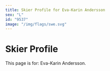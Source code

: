 ```yaml
---
title: Skier Profile for Eva-Karin Andersson
sex: "L"
id: "9537"
image: "/img/flags/swe.svg" 
---
```


# Skier Profile

This page is for: Eva-Karin Andersson.
    